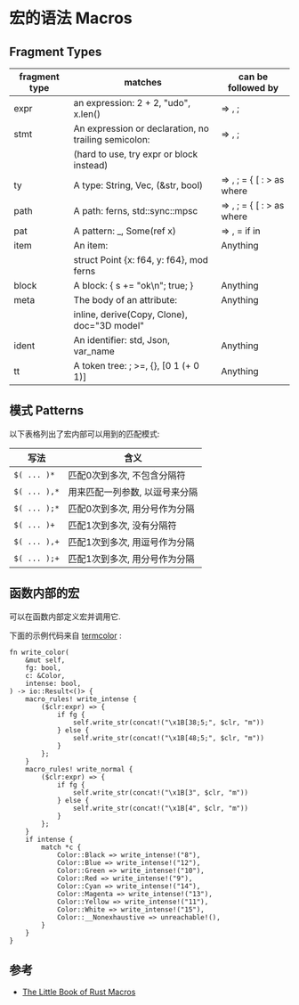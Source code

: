 # 宏的语法 Macros

## Fragment Types

| fragment type | matches                                              | can be followed by                   |
|---------------|------------------------------------------------------|--------------------------------------|
| expr          | an expression: 2 + 2, "udo", x.len()                 | => , ;                               |
| stmt          | An expression or declaration, no trailing semicolon: | => , ;                               |
|               | (hard to use, try expr or block instead)             |                                      |
| ty            | A type: String, Vec<u8>, (&str, bool)                | => , ; =            { [ : > as where |
| path          | A path: ferns, std::sync::mpsc                       | => , ; =            { [ : > as where |
| pat           | A pattern: _, Some(ref x)                            | => , =              if in            |
| item          | An item:                                             | Anything                             |
|               | struct Point {x: f64, y: f64}, mod ferns             |                                      |
| block         | A block: { s += "ok\n"; true; }                      | Anything                             |
| meta          | The body of an attribute:                            | Anything                             |
|               | inline, derive(Copy, Clone), doc="3D model"          |                                      |
| ident         | An identifier: std, Json, var_name                   | Anything                             |
| tt            | A token tree: ; >=, {}, [0 1 (+ 0 1)]                | Anything                             |

## 模式 Patterns

以下表格列出了宏内部可以用到的匹配模式:

| 写法           | 含义               |
|--------------|------------------|
| `$( ... )*`  | 匹配0次到多次, 不包含分隔符  |
| `$( ... ),*` | 用来匹配一列参数, 以逗号来分隔 |
| `$( ... );*` | 匹配0次到多次, 用分号作为分隔 |
| `$( ... )+`  | 匹配1次到多次, 没有分隔符   |
| `$( ... ),+` | 匹配1次到多次, 用逗号作为分隔 |
| `$( ... );+` | 匹配1次到多次, 用分号作为分隔 |

## 函数内部的宏

可以在函数内部定义宏并调用它.

下面的示例代码来自 [termcolor](https://github.com/BurntSushi/termcolor/blob/master/src/lib.rs#L1571) :

```rust, ignore
fn write_color(
    &mut self,
    fg: bool,
    c: &Color,
    intense: bool,
) -> io::Result<()> {
    macro_rules! write_intense {
        ($clr:expr) => {
            if fg {
                self.write_str(concat!("\x1B[38;5;", $clr, "m"))
            } else {
                self.write_str(concat!("\x1B[48;5;", $clr, "m"))
            }
        };
    }
    macro_rules! write_normal {
        ($clr:expr) => {
            if fg {
                self.write_str(concat!("\x1B[3", $clr, "m"))
            } else {
                self.write_str(concat!("\x1B[4", $clr, "m"))
            }
        };
    }
    if intense {
        match *c {
            Color::Black => write_intense!("8"),
            Color::Blue => write_intense!("12"),
            Color::Green => write_intense!("10"),
            Color::Red => write_intense!("9"),
            Color::Cyan => write_intense!("14"),
            Color::Magenta => write_intense!("13"),
            Color::Yellow => write_intense!("11"),
            Color::White => write_intense!("15"),
            Color::__Nonexhaustive => unreachable!(),
        }
    }
}
```

## 参考

* [The Little Book of Rust Macros](https://danielkeep.github.io/tlborm/book/README.html)

